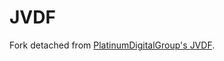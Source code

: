 # JVDF

Fork detached from [PlatinumDigitalGroup's JVDF](https://github.com/PlatinumDigitalGroup/JVDF).

